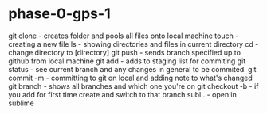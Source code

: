 # phase-0-gps-1

git clone - creates folder and pools all files onto local machine
touch - creating a new file
ls - showing directories and files in current directory
cd - change directory to [directory]
git push - sends branch specified up to github from local machine
git add - adds to staging list for commiting
git status - see current branch and any changes in general to be commited.
git commit -m - committing to git on local and adding note to what's changed
git branch - shows all branches and which one you're on
git checkout -b - if you add for first time create and switch to that branch
subl . - open in sublime